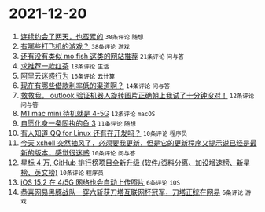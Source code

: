 # 2021-12-20

1. [连续约会了两天，也蛮累的](https://www.v2ex.com/t/823224) `38条评论` `随想`
1. [有哪些打飞机的游戏？](https://www.v2ex.com/t/823221) `38条评论` `游戏`
1. [还有没有类似 mo.fish 这类的网站推荐](https://www.v2ex.com/t/823232) `21条评论` `问与答`
1. [求推荐一款红茶](https://www.v2ex.com/t/823214) `18条评论` `生活`
1. [阿里云迷惑行为](https://www.v2ex.com/t/823247) `16条评论` `云计算`
1. [现在有哪些借款利率低的渠道啊？](https://www.v2ex.com/t/823233) `14条评论` `问与答`
1. [救救我， outlook 验证机器人旋转图片正确朝上我试了十分钟没对！](https://www.v2ex.com/t/823228) `12条评论` `问与答`
1. [M1 mac mini 待机就是 4-5G](https://www.v2ex.com/t/823226) `12条评论` `macOS`
1. [自愿化身一条固执的鱼 3](https://www.v2ex.com/t/823222) `11条评论` `随想`
1. [有人知道 QQ for Linux 还有在开发吗？](https://www.v2ex.com/t/823234) `10条评论` `程序员`
1. [今天 xshell 突然抽风了，必须要我更新，但是它的更新程序又提示说已经是最新的版本，感觉很迷惑](https://www.v2ex.com/t/823219) `10条评论` `问与答`
1. [星标 4 万, GitHub 排行榜项目全新升级 (软件/资料分离、加设增速榜、新星榜、英文榜)](https://www.v2ex.com/t/823213) `10条评论` `程序员`
1. [iOS 15.2 在 4/5G 网络也会自动上传照片](https://www.v2ex.com/t/823261) `6条评论` `iOS`
1. [恭喜网易黑豚战队一穿六斩获刀塔互联网杯冠军，刀塔正统在网易](https://www.v2ex.com/t/823244) `6条评论` `游戏`

